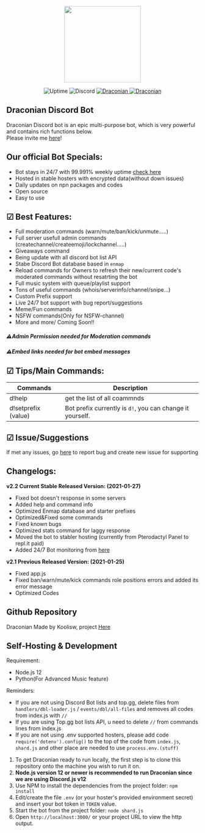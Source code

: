 <p align="center">
    <img src="https://cdn.koolisw.tk/file/kooliswCDN/F996F49F-5771-452D-9FA4-2E6713D2E138.png" height="200">
</p>
<p align="center">
<img src="https://img.shields.io/uptimerobot/ratio/m787007739-f881254df38f1a06bbd53346?style=flat-square"
            alt="Uptime">
    <img alt="Discord" src="https://img.shields.io/discord/687219262406131714?label=Discord">
    <a href="https://top.gg/bot/711937599975063584">
    <img src="https://top.gg/api/widget/status/711937599975063584.svg" alt="Draconian" />
</a>
    <a href="https://top.gg/bot/711937599975063584">
    <img src="https://top.gg/api/widget/servers/711937599975063584.svg" alt="Draconian" />
</a>
    </p>

## Draconian Discord Bot

Draconian Discord bot is an epic multi-purpose bot, which is very powerful and contains rich functions below.\
Please invite me [here](https://discord.com/api/oauth2/authorize?client_id=711937599975063584&permissions=8&scope=bot)!

## Our official Bot Specials:
- Bot stays in 24/7 with 99.991% weekly uptime [check here](https://status.koolisw.tk)
- Hosted in stable hosters with encrypted data(without down issues)
- Daily updates on npn packages and codes
- Open source
- Easy to use

## ☑ Best Features:
- Full moderation commands (warn/mute/ban/kick/unmute.....)
- Full server usefull admin commands (createchannel/createemoji/lockchannel.....)
- Giveaways command
- Being update with all discord bot list API
- Stabe Discord Bot database based in `enmap`
- Reload commands for Owners to refresh their new/current code's moderated commands without resatrting the bot
- Full music system with queue/playlist support
- Tons of useful commands (whois/serverinfo/channel/snipe...)
- Custom Prefix support
- Live 24/7 bot support with bug report/suggestions
- Meme/Fun commands
- NSFW commands(Only for NSFW-channel)
- More and more/ Coming Soon!!

##### ⚠Admin Permission needed for Moderation commands
##### ⚠Embed links needed for bot embed messages

## ☑ Tips/Main Commands:
| Commands    |Description|
| ----------- | ----------- | 
| d!help      | get the list of all coammnds       |
| d!setprefix (value)   | Bot prefix currently is `d!`, you can change it yourself.       |

## ☑ Issue/Suggestions
If met any issues, go [here](https://github.com/RealKoolisw/Draconian/issues) to report bug and create new issue for supporting

## Changelogs:
**v2.2 Current Stable Released Version: (2021-01-27)**
- Fixed bot doesn't response in some servers
- Added help and command info
- Optimized Enmap database and starter prefixes
- Optimized&Fixed some commands
- Fixed known bugs
- Optimized stats command for laggy response
- Moved the bot to stabler hosting (currently from Pterodactyl Panel to repl.it paid)
- Added 24/7 Bot monitoring from [here](https://status.koolisw.tk)

**v2.1 Previous Released Version: (2021-01-25)**
- Fixed app.js
- Fixed ban/warn/mute/kick commands role positions errors and added its error message
- Optimized Codes

## Github Repository
Draconian Made by Koolisw, project [Here](https://github.com/RealKoolisw/Draconian)
## Self-Hosting & Development
Requirement:
- Node.js 12
- Python(For Advanced Music feature)

Reminders:
- If you are not using Discord Bot lists and top.gg, delete files from `handlers/dbl-loader.js` / `events/dbl/all-files` and removes all codes from index.js with `//`
- If you are using Top.gg bot lists API, u need to delete `//` from commands lines from index.js
- If you are not using .env supported hosters, please add code `require('dotenv').config()` to the top of the code from `index.js`, `shard.js` and other place are needed to use `process.env.(stuff)`

1. To get Draconian ready to run locally, the first step is to clone this repository onto the machine you wish to run it on.
2. **Node.js version 12 or newer is recommended to run Draconian since we are using Discord.js v12**
3. Use NPM to install the dependencies from the project folder: `npm install`
4. Edit/create the file `.env` (or your hoster's provided environment secret) and insert your bot token in `TOKEN` value.
5. Start the bot from the project folder: `node shard.js`
6. Open `http://localhost:3000/` or your project URL to view the http output.



